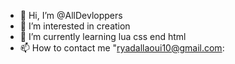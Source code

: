 - 👋 Hi, I’m @AllDevloppers
- 👀 I’m interested in creation
- 🌱 I’m currently learning lua css end html
- 📫 How to contact me "ryadallaoui10@gmail.com:

<!---
AllDevloppers/AllDevloppers is a ✨ special ✨ repository because its `README.md` (this file) appears on your GitHub profile.
You can click the Preview link to take a look at your changes.
--->
